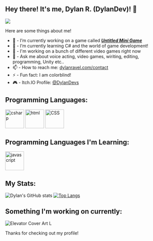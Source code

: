 ## **Hey there! It's me, Dylan R. (DylanDev)! 👋**
![](https://komarev.com/ghpvc/?username=DylanDevelops&label=Visitors+Count&color=brightgreen)

Here are some things about me!

- 🔭 - I’m currently working on a game called ***[Untitled Mini Game](https://dylandevs.itch.io/untitled-mini-game)***
- 🌱 - I’m currently learning C# and the world of game development!
- 👯 - I'm working on a bunch of different video games right now
- 💬 - Ask me about voice acting, video games, wiriting, editing, programming, Unity etc..
- 📫 - How to reach me: [dylanravel.com/contact](https://www.dylanravel.com/contact)
- ⚡ - Fun fact: I am colorblind!
- 🎮 - Itch.IO Profile: [@DylanDevs](https://dylandevs.itch.io)

## Programming Languages:
<p float="left" margin-left="2px">
<img src="https://cdn-icons-png.flaticon.com/512/6132/6132221.png" width = '60' alt="csharp">
<img src="https://cdn-icons-png.flaticon.com/512/1051/1051277.png" width = '60' alt="html">
<img src="https://cdn-icons-png.flaticon.com/512/732/732190.png" width = '60' alt="CSS">
</p>

## Programming Languages I'm Learning:
<p float="left" margin-left="2px">
<img src="https://cdn-icons-png.flaticon.com/512/5968/5968292.png" width = '60' alt="javascript">
</p>

## My Stats:
![Dylan's GitHub stats](https://github-readme-stats.vercel.app/api?username=DylanDevelops&show_icons=true&count_private=true&bg_color=30,e96443,904e95&title_color=fff&text_color=fff&icon_color=fff)
[![Top Langs](https://github-readme-stats.vercel.app/api/top-langs/?username=DylanDevelops&layout=compact&langs_count=8&bg_color=30,e96443,904e95&title_color=fff&text_color=fff)](https://github.com/anuraghazra/github-readme-stats)

## Something I'm working on currently:

![Elevator Cover Art L](https://user-images.githubusercontent.com/48571264/172124826-88e96ad8-8f6b-4131-b1c5-875358fdc866.jpg)

Thanks for checking out my profile!
